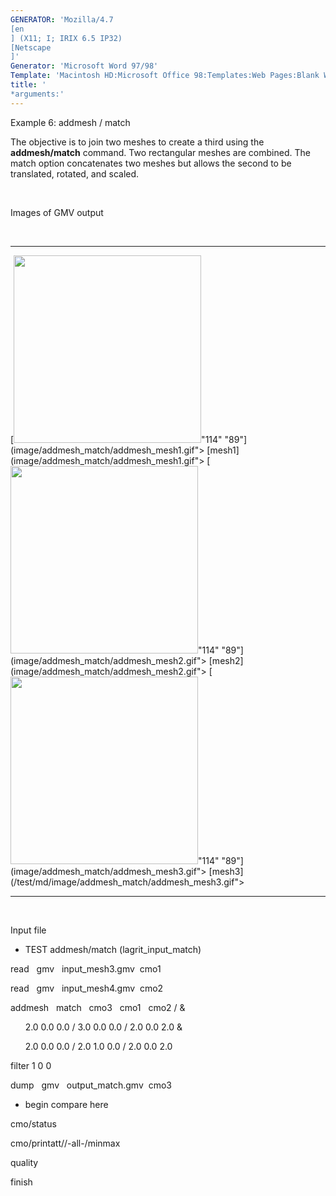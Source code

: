 ```yaml
---
GENERATOR: 'Mozilla/4.7 
[en
] (X11; I; IRIX 6.5 IP32) 
[Netscape
]'
Generator: 'Microsoft Word 97/98'
Template: 'Macintosh HD:Microsoft Office 98:Templates:Web Pages:Blank Web Page'
title: '
*arguments:'
---
```


 Example 6: addmesh / match

 The objective is to join two meshes to create a third using the
 **addmesh/match** command. Two rectangular meshes are combined. The
 match option concatenates two meshes but allows the second to be
 translated, rotated, and scaled.

   

 Images of GMV output

  

   ---------------------------------------------------------------------------------------------------------------------------------------------------------------- ---------------------------------------------------------------------------------------------------------------------------------------------------------------- ---------------------------------------------------------------------------------------------------------------------------------------------------------------------------
   [<img height="300" width="300" src="/assets/images/addmesh_match/addmesh_mesh1_tn.gif">"114" "89"](image/addmesh_match/addmesh_mesh1.gif"> [mesh1](image/addmesh_match/addmesh_mesh1.gif">   [<img height="300" width="300" src="/assets/images/addmesh_match/addmesh_mesh2_tn.gif">"114" "89"](image/addmesh_match/addmesh_mesh2.gif"> [mesh2](image/addmesh_match/addmesh_mesh2.gif">   [<img height="300" width="300" src="/assets/images/addmesh_match/addmesh_mesh3_tn.gif">"114" "89"](image/addmesh_match/addmesh_mesh3.gif"> [mesh3](/test/md/image/addmesh_match/addmesh_mesh3.gif">
   ---------------------------------------------------------------------------------------------------------------------------------------------------------------- ---------------------------------------------------------------------------------------------------------------------------------------------------------------- ---------------------------------------------------------------------------------------------------------------------------------------------------------------------------

  

 Input file

 
* TEST addmesh/match (lagrit\_input\_match)

 read   gmv   input\_mesh3.gmv  cmo1

 read   gmv   input\_mesh4.gmv  cmo2

 addmesh   match   cmo3   cmo1   cmo2 / &

       2.0 0.0 0.0 / 3.0 0.0 0.0 / 2.0 0.0 2.0 &

       2.0 0.0 0.0 / 2.0 1.0 0.0 / 2.0 0.0 2.0

 filter 1 0 0

 dump   gmv   output\_match.gmv  cmo3

 
* begin compare here

 cmo/status

 cmo/printatt//-all-/minmax

 quality

 finish
